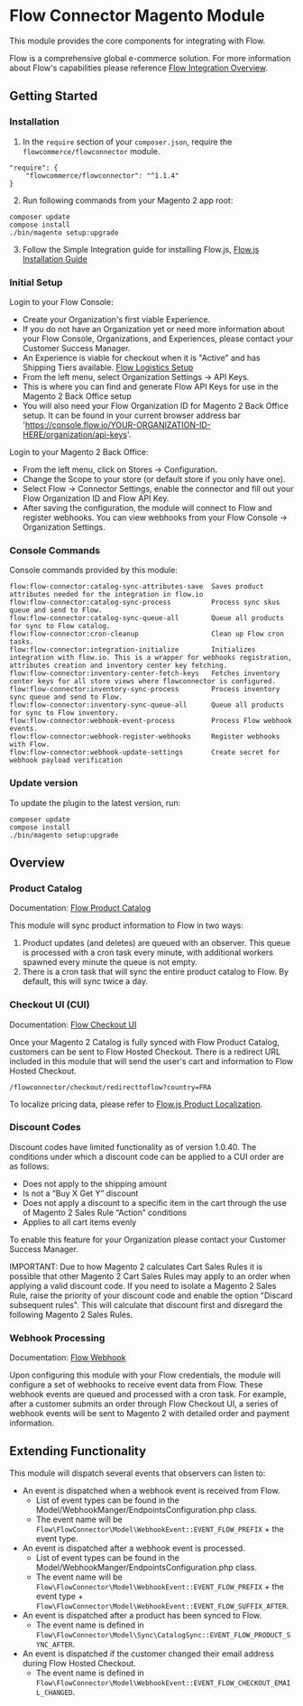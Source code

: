 # Flow Connector Magento Module

This module provides the core components for integrating with Flow.

Flow is a comprehensive global e-commerce solution. For more information about Flow's capabilities please reference [Flow Integration Overview](https://docs.flow.io/integration-overview).

## Getting Started

### Installation

1. In the `require` section of your `composer.json`, require the `flowcommerce/flowconnector` module.

```
"require": {
    "flowcommerce/flowconnector": "^1.1.4"
}
```

2. Run following commands from your Magento 2 app root:

```
composer update
compose install
./bin/magento setup:upgrade
```

3. Follow the Simple Integration guide for installing Flow.js, [Flow.js Installation Guide](https://docs.flow.io/guides/flowjs/introduction)

### Initial Setup

Login to your Flow Console:
- Create your Organization's first viable Experience.
- If you do not have an Organization yet or need more information about your Flow Console, Organizations, and Experiences, please contact your Customer Success Manager.
- An Experience is viable for checkout when it is "Active" and has Shipping Tiers available. [Flow Logistics Setup](https://docs.flow.io/integration-overview#logistics-setup)
- From the left menu, select Organization Settings -> API Keys.
- This is where you can find and generate Flow API Keys for use in the Magento 2 Back Office setup
- You will also need your Flow Organization ID for Magento 2 Back Office setup. It can be found in your current browser address bar 'https://console.flow.io/YOUR-ORGANIZATION-ID-HERE/organization/api-keys'.

Login to your Magento 2 Back Office:
- From the left menu, click on Stores -> Configuration.
- Change the Scope to your store (or default store if you only have one).
- Select Flow -> Connector Settings, enable the connector and fill out your Flow Organization ID and Flow API Key.
- After saving the configuration, the module will connect to Flow and register webhooks. You can view webhooks from your Flow Console -> Organization Settings.

### Console Commands

Console commands provided by this module:

```
flow:flow-connector:catalog-sync-attributes-save  Saves product attributes needed for the integration in flow.io
flow:flow-connector:catalog-sync-process          Process sync skus queue and send to Flow.
flow:flow-connector:catalog-sync-queue-all        Queue all products for sync to Flow catalog.
flow:flow-connector:cron-cleanup                  Clean up Flow cron tasks.
flow:flow-connector:integration-initialize        Initializes integration with flow.io. This is a wrapper for webhooks registration, attributes creation and inventory center key fetching.
flow:flow-connector:inventory-center-fetch-keys   Fetches inventory center keys for all store views where flowconnector is configured.
flow:flow-connector:inventory-sync-process        Process inventory sync queue and send to Flow.
flow:flow-connector:inventory-sync-queue-all      Queue all products for sync to Flow inventory.
flow:flow-connector:webhook-event-process         Process Flow webhook events.
flow:flow-connector:webhook-register-webhooks     Register webhooks with Flow.
flow:flow-connector:webhook-update-settings       Create secret for webhook payload verification

```

### Update version

To update the plugin to the latest version, run:

```
composer update
compose install
./bin/magento setup:upgrade
```

## Overview 

### Product Catalog

Documentation: [Flow Product Catalog](https://docs.flow.io/integration-overview#product-catalog)

This module will sync product information to Flow in two ways:

1. Product updates (and deletes) are queued with an observer. This queue is processed with a cron task every minute, with additional workers spawned every minute the queue is not empty.
2. There is a cron task that will sync the entire product catalog to Flow. By default, this will sync twice a day.

### Checkout UI (CUI)

Documentation: [Flow Checkout UI](https://docs.flow.io/checkout/checkout)

Once your Magento 2 Catalog is fully synced with Flow Product Catalog, customers can be sent to Flow Hosted Checkout. There is a redirect URL included in this module that will send the user's cart and information to Flow Hosted Checkout.

```
/flowconnector/checkout/redirecttoflow?country=FRA
```

To localize pricing data, please refer to [Flow.js Product Localization](https://docs.flow.io/shopify/flow-js).

### Discount Codes

Discount codes have limited functionality as of version 1.0.40. The conditions under which a discount code can be applied to a CUI order are as follows:
- Does not apply to the shipping amount
- Is not a “Buy X Get Y” discount
- Does not apply a discount to a specific item in the cart through the use of Magento 2 Sales Rule “Action” conditions
- Applies to all cart items evenly

To enable this feature for your Organization please contact your Customer Success Manager.

IMPORTANT: Due to how Magento 2 calculates Cart Sales Rules it is possible that other Magento 2 Cart Sales Rules may apply to an order when applying a valid discount code. If you need to isolate a Magento 2 Sales Rule, raise the priority of your discount code and enable the option "Discard subsequent rules". This will calculate that discount first and disregard the following Magento 2 Sales Rules.

### Webhook Processing

Documentation: [Flow Webhook](https://docs.flow.io/module/webhook)

Upon configuring this module with your Flow credentials, the module will configure a set of webhooks to receive event data from Flow. These webhook events are queued and processed with a cron task. For example, after a customer submits an order through Flow Checkout UI, a series of webhook events will be sent to Magento 2 with detailed order and payment information.

## Extending Functionality

This module will dispatch several events that observers can listen to:

- An event is dispatched when a webhook event is received from Flow.
  - List of event types can be found in the Model/WebhookManger/EndpointsConfiguration.php class.
  - The event name will be `Flow\FlowConnector\Model\WebhookEvent::EVENT_FLOW_PREFIX` + the event type.
- An event is dispatched after a webhook event is processed.
  - List of event types can be found in the Model/WebhookManger/EndpointsConfiguration.php class.
  - The event name will be `Flow\FlowConnector\Model\WebhookEvent::EVENT_FLOW_PREFIX` + the event type + `Flow\FlowConnector\Model\WebhookEvent::EVENT_FLOW_SUFFIX_AFTER`.
- An event is dispatched after a product has been synced to Flow.
  - The event name is defined in `Flow\FlowConnector\Model\Sync\CatalogSync::EVENT_FLOW_PRODUCT_SYNC_AFTER`.
- An event is dispatched if the customer changed their email address during Flow Hosted Checkout.
  - The event name is defined in `Flow\FlowConnector\Model\WebhookEvent::EVENT_FLOW_CHECKOUT_EMAIL_CHANGED`.
